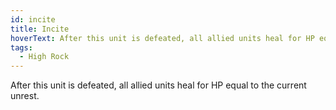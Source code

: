 ```yaml
---
id: incite
title: Incite
hoverText: After this unit is defeated, all allied units heal for HP equal to the current unrest.
tags:
  - High Rock
---
```


After this unit is defeated, all allied units heal for HP equal to the current unrest.